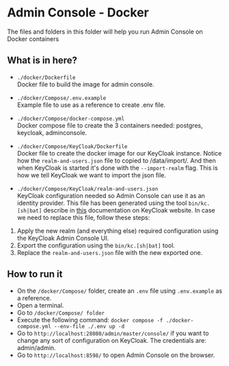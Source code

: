 # Admin Console - Docker

The files and folders in this folder will help you run Admin Console on Docker containers

## What is in here?

* `./docker/Dockerfile`
<br/>Docker file to build the image for admin console.

* `./docker/Compose/.env.example`
<br/>Example file to use as a reference to create .env file.

* `./docker/Compose/docker-compose.yml`
<br/>Docker compose file to create the 3 containers needed: postgres, keycloak, adminconsole.

* `./docker/Compose/KeyCloak/Dockerfile`
<br/>Docker file to create the docker image for our KeyCloak instance.
Notice how the `realm-and-users.json` file to copied to /data/import/. And then when KeyCloak is started it's done with the `--import-realm` flag.
This is how we tell KeyCloak we want to import the json file.

* `./docker/Compose/KeyCloak/realm-and-users.json`
<br/>KeyCloak configuration needed so Admin Console can use it as an identity provider.
This file has been generated using the tool `bin/kc.[sh|bat]` describe in [this](https://www.keycloak.org/server/importExport) documentation on KeyCloak website.
In case we need to replace this file, follow these steps:
1. Apply the new realm (and everything else) required configuration using the KeyCloak Admin Console UI.
2. Export the configuration using the `bin/kc.[sh|bat]` tool.
3. Replace the `realm-and-users.json` file with the new exported one.

## How to run it

* On the `/docker/Compose/` folder, create an `.env` file using `.env.example` as a reference.
* Open a terminal.
* Go to `/docker/Compose/ folder`
* Execute the following command:
    `docker compose -f ./docker-compose.yml --env-file ./.env up -d`
* Go to `http://localhost:28080/admin/master/console/` if you want to change any sort of configuration on KeyCloak.
The credentials are: admin/admin. 
* Go to `http://localhost:8598/` to open Admin Console on the browser.
